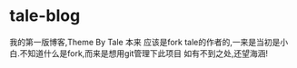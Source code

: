 # tale-blog
我的第一版博客,Theme By Tale
本来 应该是fork tale的作者的,一来是当初是小白.不知道什么是fork,而来是想用git管理下此项目
如有不到之处,还望海涵!
